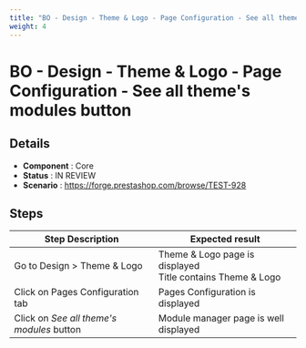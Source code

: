 ```yaml
---
title: "BO - Design - Theme & Logo - Page Configuration - See all theme\'s modules button"
weight: 4
---
```


# BO - Design - Theme & Logo - Page Configuration - See all theme\'s modules button
## Details
* **Component** : Core
* **Status** : IN REVIEW
* **Scenario** : https://forge.prestashop.com/browse/TEST-928

## Steps
| Step Description | Expected result |
| ----- | ----- |
| Go to Design > Theme & Logo | Theme & Logo page is displayed<br>Title contains Theme & Logo |
| Click on Pages Configuration tab | Pages Configuration is displayed |
| Click on *See all theme's modules* button | Module manager page is well displayed |
